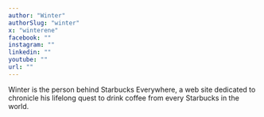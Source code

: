 ```yaml
---
author: "Winter"
authorSlug: "winter"
x: "winterene"
facebook: ""
instagram: ""
linkedin: ""
youtube: ""
url: ""
---
```


Winter is the person behind Starbucks Everywhere, a web site dedicated to chronicle his lifelong quest to drink coffee from every Starbucks in the world.
